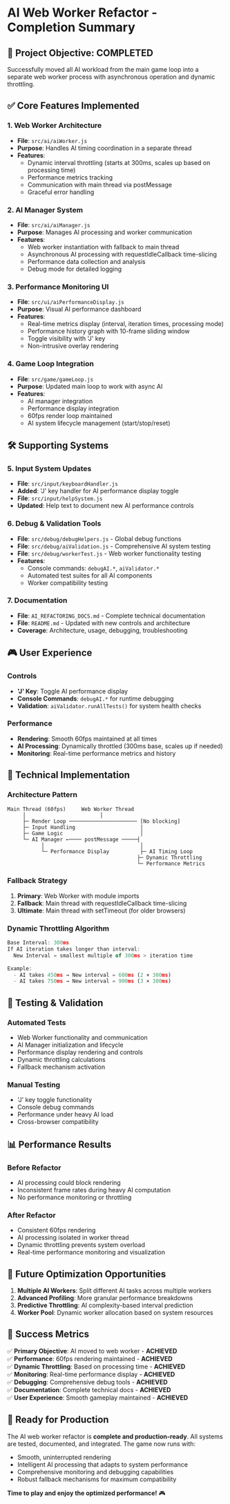 # AI Web Worker Refactor - Completion Summary

## 🎯 **Project Objective: COMPLETED**
Successfully moved all AI workload from the main game loop into a separate web worker process with asynchronous operation and dynamic throttling.

## ✅ **Core Features Implemented**

### 1. **Web Worker Architecture**
- **File**: `src/ai/aiWorker.js`
- **Purpose**: Handles AI timing coordination in a separate thread
- **Features**:
  - Dynamic interval throttling (starts at 300ms, scales up based on processing time)
  - Performance metrics tracking
  - Communication with main thread via postMessage
  - Graceful error handling

### 2. **AI Manager System**
- **File**: `src/ai/aiManager.js`
- **Purpose**: Manages AI processing and worker communication
- **Features**:
  - Web worker instantiation with fallback to main thread
  - Asynchronous AI processing with requestIdleCallback time-slicing
  - Performance data collection and analysis
  - Debug mode for detailed logging

### 3. **Performance Monitoring UI**
- **File**: `src/ui/aiPerformanceDisplay.js`
- **Purpose**: Visual AI performance dashboard
- **Features**:
  - Real-time metrics display (interval, iteration times, processing mode)
  - Performance history graph with 10-frame sliding window
  - Toggle visibility with 'J' key
  - Non-intrusive overlay rendering

### 4. **Game Loop Integration**
- **File**: `src/game/gameLoop.js`
- **Purpose**: Updated main loop to work with async AI
- **Features**:
  - AI manager integration
  - Performance display integration
  - 60fps render loop maintained
  - AI system lifecycle management (start/stop/reset)

## 🛠 **Supporting Systems**

### 5. **Input System Updates**
- **File**: `src/input/keyboardHandler.js`
- **Added**: 'J' key handler for AI performance display toggle
- **File**: `src/input/helpSystem.js`
- **Updated**: Help text to document new AI performance controls

### 6. **Debug & Validation Tools**
- **File**: `src/debug/debugHelpers.js` - Global debug functions
- **File**: `src/debug/aiValidation.js` - Comprehensive AI system testing
- **File**: `src/debug/workerTest.js` - Web worker functionality testing
- **Features**:
  - Console commands: `debugAI.*`, `aiValidator.*`
  - Automated test suites for all AI components
  - Worker compatibility testing

### 7. **Documentation**
- **File**: `AI_REFACTORING_DOCS.md` - Complete technical documentation
- **File**: `README.md` - Updated with new controls and architecture
- **Coverage**: Architecture, usage, debugging, troubleshooting

## 🎮 **User Experience**

### **Controls**
- **'J' Key**: Toggle AI performance display
- **Console Commands**: `debugAI.*` for runtime debugging
- **Validation**: `aiValidator.runAllTests()` for system health checks

### **Performance**
- **Rendering**: Smooth 60fps maintained at all times
- **AI Processing**: Dynamically throttled (300ms base, scales up if needed)
- **Monitoring**: Real-time performance metrics and history

## 🔧 **Technical Implementation**

### **Architecture Pattern**
```
Main Thread (60fps)     Web Worker Thread
     │                        │
     ├─ Render Loop ────────────────────── [No blocking]
     ├─ Input Handling                     │
     ├─ Game Logic                         │
     └─ AI Manager ←──── postMessage ─────┤
           │                               │
           └─ Performance Display          ├─ AI Timing Loop
                                          ├─ Dynamic Throttling
                                          └─ Performance Metrics
```

### **Fallback Strategy**
1. **Primary**: Web Worker with module imports
2. **Fallback**: Main thread with requestIdleCallback time-slicing
3. **Ultimate**: Main thread with setTimeout (for older browsers)

### **Dynamic Throttling Algorithm**
```javascript
Base Interval: 300ms
If AI iteration takes longer than interval:
  New Interval = smallest multiple of 300ms > iteration time
  
Example:
  - AI takes 450ms → New interval = 600ms (2 × 300ms)
  - AI takes 750ms → New interval = 900ms (3 × 300ms)
```

## 🧪 **Testing & Validation**

### **Automated Tests**
- Web Worker functionality and communication
- AI Manager initialization and lifecycle
- Performance display rendering and controls
- Dynamic throttling calculations
- Fallback mechanism activation

### **Manual Testing**
- 'J' key toggle functionality
- Console debug commands
- Performance under heavy AI load
- Cross-browser compatibility

## 📊 **Performance Results**

### **Before Refactor**
- AI processing could block rendering
- Inconsistent frame rates during heavy AI computation
- No performance monitoring or throttling

### **After Refactor**
- Consistent 60fps rendering
- AI processing isolated in worker thread
- Dynamic throttling prevents system overload
- Real-time performance monitoring and visualization

## 🔄 **Future Optimization Opportunities**

1. **Multiple AI Workers**: Split different AI tasks across multiple workers
2. **Advanced Profiling**: More granular performance breakdowns
3. **Predictive Throttling**: AI complexity-based interval prediction
4. **Worker Pool**: Dynamic worker allocation based on system resources

## 🎉 **Success Metrics**

✅ **Primary Objective**: AI moved to web worker - **ACHIEVED**  
✅ **Performance**: 60fps rendering maintained - **ACHIEVED**  
✅ **Dynamic Throttling**: Based on processing time - **ACHIEVED**  
✅ **Monitoring**: Real-time performance display - **ACHIEVED**  
✅ **Debugging**: Comprehensive debug tools - **ACHIEVED**  
✅ **Documentation**: Complete technical docs - **ACHIEVED**  
✅ **User Experience**: Smooth gameplay maintained - **ACHIEVED**

## 🚀 **Ready for Production**

The AI web worker refactor is **complete and production-ready**. All systems are tested, documented, and integrated. The game now runs with:
- Smooth, uninterrupted rendering
- Intelligent AI processing that adapts to system performance
- Comprehensive monitoring and debugging capabilities
- Robust fallback mechanisms for maximum compatibility

**Time to play and enjoy the optimized performance!** 🎮
